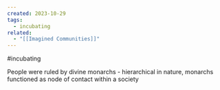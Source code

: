 ```yaml
---
created: 2023-10-29
tags:
  - incubating
related:
  - "[[Imagined Communities]]"
---
```

#incubating 

People were ruled by divine monarchs - hierarchical in nature, monarchs functioned as node of contact within a society